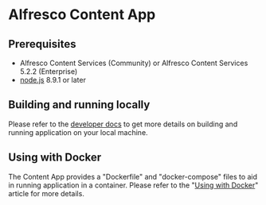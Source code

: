 # Alfresco Content App

## Prerequisites

- Alfresco Content Services (Community) or Alfresco Content Services 5.2.2 (Enterprise)
- [node.js](https://nodejs.org/en/) 8.9.1 or later

## Building and running locally

Please refer to the [developer docs](/build) to get more details on building and running application on your local machine.

## Using with Docker

The Content App provides a "Dockerfile" and "docker-compose" files to aid in running application in a container.
Please refer to the "[Using with Docker](/docker)" article for more details.
